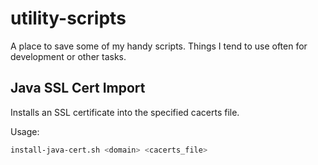 # utility-scripts
A place to save some of my handy scripts.  Things I tend to use often for development or other tasks.

## Java SSL Cert Import
Installs an SSL certificate into the specified cacerts file.

Usage:
```bash
install-java-cert.sh <domain> <cacerts_file>
```
